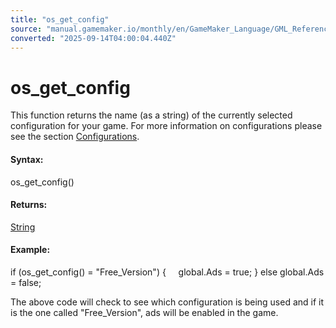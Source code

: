 ```yaml
---
title: "os_get_config"
source: "manual.gamemaker.io/monthly/en/GameMaker_Language/GML_Reference/OS_And_Compiler/os_get_config.htm"
converted: "2025-09-14T04:00:04.440Z"
---
```


# os\_get\_config

This function returns the name (as a string) of the currently selected configuration for your game. For more information on configurations please see the section [Configurations](../../../../../../Settings/Configurations.md).

#### Syntax:

os\_get\_config()

#### Returns:

[String](../../../../../../GameMaker_Language/GML_Overview/Data_Types.md)

#### Example:

if (os\_get\_config() = "Free\_Version")
{
    global.Ads = true;
}
else global.Ads = false;

The above code will check to see which configuration is being used and if it is the one called "Free\_Version", ads will be enabled in the game.